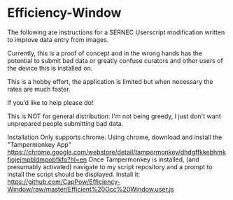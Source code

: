 # Efficiency-Window
The following are instructions for a SERNEC Userscript modification written to improve data entry from images. 

Currently, this is a proof of concept and in the wrong hands has the potential to submit bad data or greatly confuse curators and other users of the device this is installed on.
   
This is a hobby effort, the application is limited but when necessary the rates are much faster.

If you’d like to help please do!
 
This is NOT for general distribution: I'm not being greedy, I just don't want unprepared people submitting bad data.
 
Installation
Only supports chrome. Using chrome, download and install the "Tampermonkey App" 
https://chrome.google.com/webstore/detail/tampermonkey/dhdgffkkebhmkfjojejmpbldmpobfkfo?hl=en
Once Tampermonkey is installed, (and presumably activated) navigate to my script repository and a prompt to install the script should be displayed. Install it:
https://github.com/CapPow/Efficiency-Window/raw/master/Efficient%20Occ%20Window.user.js

